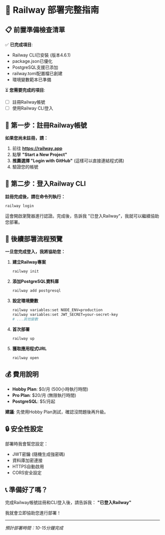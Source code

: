 # 🚀 Railway 部署完整指南

## 📋 **前置準備檢查清單**

✅ **已完成項目**:
- Railway CLI已安裝 (版本4.6.1)
- package.json已優化
- PostgreSQL支援已添加
- railway.toml配置檔已創建
- 環境變數範本已準備

⏳ **您需要完成的項目**:
- [ ] 註冊Railway帳號
- [ ] 使用Railway CLI登入

## 🎯 **第一步：註冊Railway帳號**

**如果您尚未註冊，請：**

1. 前往 **https://railway.app**
2. 點擊 **"Start a New Project"**
3. **推薦選擇 "Login with GitHub"** (這樣可以直接連結程式碼)
4. 驗證您的帳號

## 🔧 **第二步：登入Railway CLI**

**註冊完成後，請在命令列執行：**

```bash
railway login
```

這會開啟瀏覽器進行認證。完成後，告訴我 "已登入Railway"，我就可以繼續協助您部署。

## 🚀 **後續部署流程預覽**

**一旦您完成登入，我將協助您：**

1. **建立Railway專案**
   ```bash
   railway init
   ```

2. **添加PostgreSQL資料庫**
   ```bash
   railway add postgresql
   ```

3. **設定環境變數**
   ```bash
   railway variables:set NODE_ENV=production
   railway variables:set JWT_SECRET=your-secret-key
   # ...其他變數
   ```

4. **首次部署**
   ```bash
   railway up
   ```

5. **獲取應用程式URL**
   ```bash
   railway open
   ```

## 💰 **費用說明**

- **Hobby Plan**: $0/月 (500小時執行時間)
- **Pro Plan**: $20/月 (無限執行時間)
- **PostgreSQL**: $5/月起

**建議**: 先使用Hobby Plan測試，確認沒問題後再升級。

## 🔒 **安全性設定**

部署時我會幫您設定：
- JWT密鑰 (隨機生成強密碼)
- 資料庫加密連接
- HTTPS自動啟用
- CORS安全設定

## 📞 **準備好了嗎？**

完成Railway帳號註冊和CLI登入後，請告訴我：
**"已登入Railway"**

我就會立即協助您進行部署！

---
*預計部署時間：10-15分鐘完成*